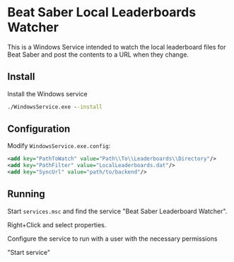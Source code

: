 # Beat Saber Local Leaderboards Watcher

This is a Windows Service intended to watch the local leaderboard files for Beat Saber and post the contents to a URL when they change.

## Install

Install the Windows service

```cmd
./WindowsService.exe --install
```

## Configuration

Modify `WindowsService.exe.config`:

```xml
<add key="PathToWatch" value="Path\\To\\Leaderboards\\Directory"/>
<add key="PathFilter" value="LocalLeaderboards.dat"/>
<add key="SyncUrl" value="path/to/backend"/>
```

## Running

Start `services.msc` and find the service "Beat Saber Leaderboard Watcher".

Right+Click and select properties.

Configure the service to run with a user with the necessary permissions

"Start service"